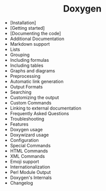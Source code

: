 <h1><div align="center">Doxygen</div></h1>

- [Installation]
- [Getting started]
- [Documenting the code]
- Additional Documentation
- Markdown support
- Lists
- Grouping
- Including formulas
- Including tables
- Graphs and diagrams
- Preprocessing
- Automatic link generation
- Output Formats
- Searching
- Customizing the output
- Custom Commands
- Linking to external documentation
- Frequently Asked Questions
- Troubleshooting
- Features
- Doxygen usage
- Doxywizard usage
- Configuration
- Special Commands
- HTML Commands
- XML Commands
- Emoji support
- Internationalization
- Perl Module Output
- Doxygen's Internals
- Changelog

